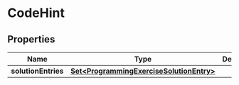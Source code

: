 

# CodeHint


## Properties

| Name | Type | Description | Notes |
|------------ | ------------- | ------------- | -------------|
|**solutionEntries** | [**Set&lt;ProgrammingExerciseSolutionEntry&gt;**](ProgrammingExerciseSolutionEntry.md) |  |  [optional] |



